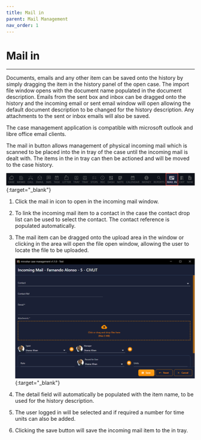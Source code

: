 ```yaml
---
title: Mail in
parent: Mail Management
nav_order: 1
---
```


# Mail in

---

Documents, emails and any other item can be saved onto the history by simply dragging the item in the history panel of the open case. The import file window opens with the document name populated in the document description. Emails from the sent box and inbox can be dragged onto the history and the incoming email or sent email window will open allowing the default document description to be changed for the history description. Any attachments to the sent or inbox emails will also be saved.

The case management application is compatible with microsoft outlook and libre office email clients.

The mail in button allows management of physical incoming mail which is scanned to be placed into the in tray of the case until the incoming mail is dealt with. The items in the in tray can then be actioned and will be moved to the case history.

<!-- prettier-ignore -->
[![Menu](/assets/images/menu-4-mail-in.png)](/assets/images/menu-4-mail-in.png){:target="_blank"}

1. Click the mail in icon to open in the incoming mail window.
2. To link the incoming mail item to a contact in the case the contact drop list can be used to select the contact. The contact reference is populated automatically.
3. The mail item can be dragged onto the upload area in the window or clicking in the area will open the file open window, allowing the user to locate the file to be uploaded.

   <!-- prettier-ignore -->
   [![Mail In Screen](/assets/images/mail-in.png)](/assets/images/mail-in.png){:target="_blank"}

4. The detail field will automatically be populated with the item name, to be used for the history description.
5. The user logged in will be selected and if required a number for time units can also be added.
6. Clicking the save button will save the incoming mail item to the in tray.
